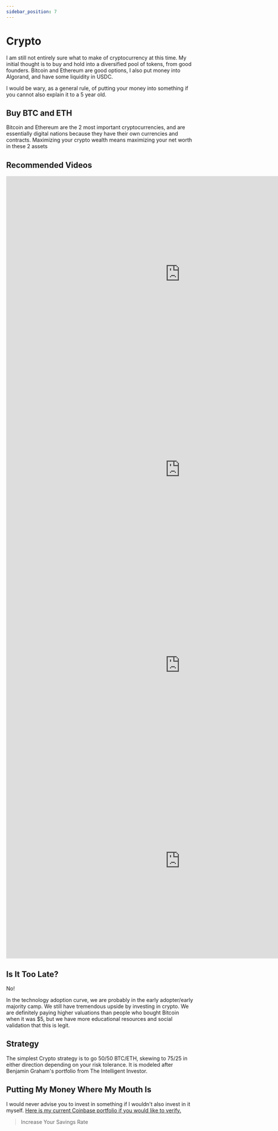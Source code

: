 ```yaml
---
sidebar_position: 7
---
```


# Crypto

I am still not entirely sure what to make of cryptocurrency at this time. My initial thought is to buy and hold into a diversified pool of tokens, from good founders. Bitcoin and Ethereum are good options, I also put money into Algorand, and have some liquidity in USDC.

I would be wary, as a general rule, of putting your money into something if you cannot also explain it to a 5 year old. 

## Buy BTC and ETH

Bitcoin and Ethereum are the 2 most important cryptocurrencies, and are essentially digital nations because they have their own currencies and contracts. Maximizing your crypto wealth means maximizing your net worth in these 2 assets

## Recommended Videos

<iframe width="935" height="526" src="https://www.youtube.com/embed/Xb4g8LzcFSI" title="YouTube video player" frameborder="0" allow="accelerometer; autoplay; clipboard-write; encrypted-media; gyroscope; picture-in-picture" allowfullscreen></iframe>
<iframe width="935" height="526" src="https://www.youtube.com/embed/MhldkvdS_rM" title="YouTube video player" frameborder="0" allow="accelerometer; autoplay; clipboard-write; encrypted-media; gyroscope; picture-in-picture" allowfullscreen></iframe>
<iframe width="935" height="526" src="https://www.youtube.com/embed/G80Jq6ZwnOY" title="YouTube video player" frameborder="0" allow="accelerometer; autoplay; clipboard-write; encrypted-media; gyroscope; picture-in-picture" allowfullscreen></iframe>
<iframe width="935" height="526" src="https://www.youtube.com/embed/EH6vE97qIP4" title="YouTube video player" frameborder="0" allow="accelerometer; autoplay; clipboard-write; encrypted-media; gyroscope; picture-in-picture" allowfullscreen></iframe>

## Is It Too Late?

No! 

In the technology adoption curve, we are probably in the early adopter/early majority camp. We still have tremendous upside by investing in crypto. We are definitely paying higher valuations than people who bought Bitcoin when it was $5, but we have more educational resources and social validation that this is legit. 

## Strategy

The simplest Crypto strategy is to go 50/50 BTC/ETH, skewing to 75/25 in either direction depending on your risk tolerance. It is modeled after Benjamin Graham's portfolio from The Intelligent Investor.

## Putting My Money Where My Mouth Is

I would never advise you to invest in something if I wouldn't also invest in it myself. [Here is my current Coinbase portfolio if you would like to verify.](https://www.coinbase.com/portfolio/1a111208-34ea-4a02-beef-3b7f6d3102d6?utm_source=share&utm_platform=iOS)

>Increase Your Savings Rate